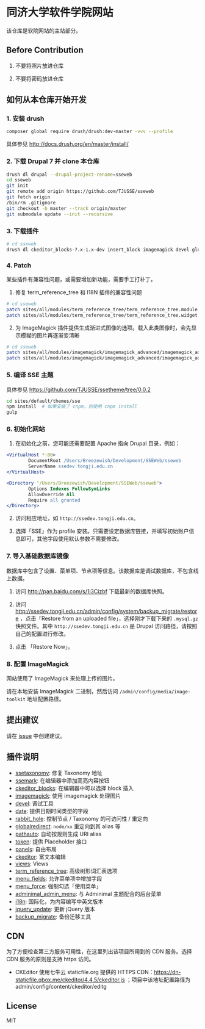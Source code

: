 # 同济大学软件学院网站

该仓库是软院网站的主站部分。

## Before Contribution

1. 不要将照片放进仓库

2. 不要将密码放进仓库

## 如何从本仓库开始开发

### 1. 安装 drush

```bash
composer global require drush/drush:dev-master -vvv --profile
```

具体参见 http://docs.drush.org/en/master/install/

### 2. 下载 Drupal 7 并 clone 本仓库

```bash
drush dl drupal --drupal-project-rename=sseweb
cd sseweb
git init
git remote add origin https://github.com/TJUSSE/sseweb
git fetch origin
/bin/rm .gitignore
git checkout -b master --track origin/master
git submodule update --init --recursive
```

### 3. 下载插件

```bash
# cd sseweb
drush dl ckeditor_blocks-7.x-1.x-dev insert_block imagemagick devel globalredirect rabbit_hole date i18n variable backup_migrate jquery_update ctools pathauto token panels ckeditor views term_reference_tree menu_fields zen adminimal_theme adminimal_admin_menu admin_menu entity libraries l10n_update
```

### 4. Patch

某些插件有兼容性问题，或需要增加新功能，需要手工打补丁。

1. 修复 term_reference_tree 和 I18N 插件的兼容性问题

  ```bash
  # cd sseweb
  patch sites/all/modules/term_reference_tree/term_reference_tree.module < patches/term_reference_tree.module.patch
  patch sites/all/modules/term_reference_tree/term_reference_tree.widget.inc < patches/term_reference_tree.widget.inc.patch
  ```

2. 为 ImageMagick 插件提供生成渐进式图像的选项。载入此类图像时，会先显示模糊的图片再逐渐变清晰

  ```bash
  # cd sseweb
  patch sites/all/modules/imagemagick/imagemagick_advanced/imagemagick_advanced.install < patches/imagemagick_advanced.install.patch
  patch sites/all/modules/imagemagick/imagemagick_advanced/imagemagick_advanced.module < patches/imagemagick_advanced.module.patch
  ```

### 5. 编译 SSE 主题

具体参见 https://github.com/TJUSSE/ssetheme/tree/0.0.2

```bash
cd sites/default/themes/sse
npm install  # 如果安装了 cnpm，则使用 cnpm install
gulp
```

### 6. 初始化网站

1. 在初始化之前，您可能还需要配置 Apache 指向 Drupal 目录，例如：

  ```apache
  <VirtualHost *:80>
          DocumentRoot /Users/Breezewish/Development/SSEWeb/sseweb
          ServerName ssedev.tongji.edu.cn
  </VirtualHost>
  
  <Directory "/Users/Breezewish/Development/SSEWeb/sseweb">
          Options Indexes FollowSymLinks
          AllowOverride All
          Require all granted
  </Directory>
  ```

2. 访问相应地址，如 `http://ssedev.tongji.edu.cn`。

3. 选择「SSE」作为 profile 安装。只需要设定数据库链接，并填写初始账户信息即可，其他字段使用默认参数不需要修改。

### 7. 导入基础数据库镜像

数据库中包含了设置、菜单项、节点项等信息。该数据库是调试数据库，不包含线上数据。

1. 访问 http://pan.baidu.com/s/1i3Cizbf 下载最新的数据库快照。

2. 访问 http://ssedev.tongji.edu.cn/admin/config/system/backup_migrate/restore ，点击「Restore from an uploaded file」，选择刚才下载下来的 `.mysql.gz` 快照文件。其中 `http://ssedev.tongji.edu.cn` 是 Drupal 访问路径，请按照自己的配置进行修改。

3. 点击 「Restore Now」。

### 8. 配置 ImageMagick

网站使用了 ImageMagick 来处理上传的图片。

请在本地安装 ImageMagick 二进制，然后访问 `/admin/config/media/image-toolkit` 地址配置路径。

## 提出建议

请在 [issue](https://github.com/TJUSSE/sseweb/issues) 中创建建议。

## 插件说明

- [ssetaxonomy](https://github.com/TJUSSE/sseweb-fixtaxonomy): 修复 Taxonomy 地址
- [ssemark](https://github.com/TJUSSE/sseweb-mark): 在编辑器中添加高亮内容按钮
- [ckeditor_blocks](https://www.drupal.org/project/ckeditor_blocks): 在编辑器中可以选择 block 插入
- [imagemagick](https://www.drupal.org/project/imagemagick): 使用 imagemagick 处理图片
- [devel](https://www.drupal.org/project/devel): 调试工具
- [date](https://www.drupal.org/project/date): 提供日期时间类型的字段
- [rabbit_hole](https://www.drupal.org/project/rabbit_hole): 控制节点 / Taxonomy 的可访问性 / 重定向
- [globalredirect](https://www.drupal.org/project/globalredirect): `node/xx` 重定向到其 alias 等
- [pathauto](https://www.drupal.org/project/pathauto): 自动按规则生成 URI alias
- [token](https://www.drupal.org/project/token): 提供 Placeholder 接口
- [panels](https://www.drupal.org/project/panels): 自由布局
- [ckeditor](https://www.drupal.org/project/ckeditor): 富文本编辑
- [views](https://www.drupal.org/project/views): Views
- [term_reference_tree](https://www.drupal.org/project/term_reference_tree): 高级树形词汇表选项
- [menu_fields](https://www.drupal.org/project/menu_fields): 允许菜单项中增加字段
- [menu_force](https://www.drupal.org/project/menu_force): 强制勾选「使用菜单」
- [adminimal_admin_menu](https://www.drupal.org/project/adminimal_admin_menu): 与 Adminimal 主题配合的后台菜单
- [i18n](https://www.drupal.org/project/i18n): 国际化，为内容编写中英文版本
- [jquery_update](https://www.drupal.org/project/jquery_update): 更新 jQuery 版本
- [backup_migrate](https://www.drupal.org/project/backup_migrate): 备份迁移工具

## CDN

为了方便检查第三方服务可用性，在这里列出该项目所用到的 CDN 服务。选择 CDN 服务的原则是支持 https 访问。

- CKEditor 使用七牛云 staticfile.org 提供的 HTTPS CDN：https://dn-staticfile.qbox.me/ckeditor/4.4.5/ckeditor.js ；项目中该地址配置路径为 admin/config/content/ckeditor/editg

## License

MIT